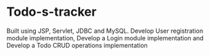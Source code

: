 # Todo-s-tracker
Built using JSP, Servlet, JDBC and MySQL. Develop User registration module implementation, Develop a Login module implementation and Develop a Todo CRUD operations implementation
